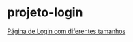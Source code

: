 # projeto-login
<a href= "https://imp41.github.io/projeto-login/index"> Página de Login com diferentes tamanhos</a>
